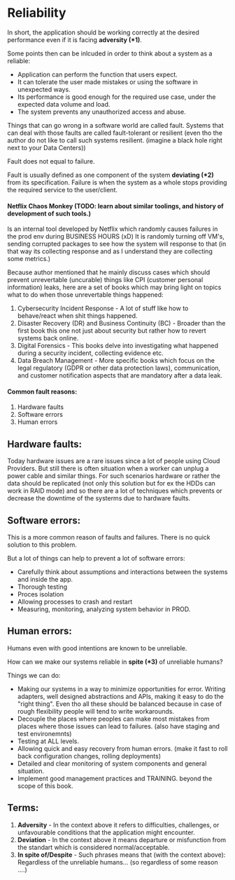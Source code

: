 # Reliability

In short, the application should be working correctly at the desired performance even if it is facing **adversity (\*1)**.

Some points then can be inlcuded in order to think about a system as a reliable:

- Application can perform the function that users expect.
- It can tolerate the user made mistakes or using the software in unexpected ways.
- Its performance is good enough for the required use case, under the expected data volume and load.
- The system prevents any unauthorized access and abuse.

Things that can go wrong in a software world are called fault.
Systems that can deal with those faults are called fault-tolerant or resilient (even tho the author do not like to call such systems resilient. (imagine a black hole right next to your Data Centers))

Fault does not equal to failure.

Fault is usually defined as one component of the system **deviating (\*2)** from its specification.
Failure is when the system as a whole stops providing the required service to the user/client.

#### Netflix Chaos Monkey (TODO: learn about similar toolings, and history of development of such tools.)

Is an internal tool developed by Netflix which randomly causes failures in the prod env during BUSINESS HOURS (xD)
It is randomly turning off VM's, sending corrupted packages to see how the system will response to that (in that way its collecting response and as I understand they are collecting some metrics.)

Because author mentioned that he mainly discuss cases which should prevent unrevertable (uncurable) things like CPI (customer personal information) leaks, here are a set of books which may bring light on topics what to do when those unrevertable things happened:

1. Cybersecurity Incident Response - A lot of stuff like how to behave/react when shit things happened.
2. Disaster Recovery (DR) and Business Continuity (BC) - Broader than the first book this one not just about security but rather how to revert systems back online.
3. Digital Forensics - This books delve into investigating what happened during a security incident, collecting evidence etc.
4. Data Breach Management - More specific books which focus on the legal regulatory (GDPR or other data protection laws), communication, and customer notification aspects that are mandatory after a data leak.

#### Common fault reasons:

1. Hardware faults
2. Software errors
3. Human errors

## Hardware faults:

Today hardware issues are a rare issues since a lot of people using Cloud Providers.
But still there is often situation when a worker can unplug a power cable and similar things.
For such scenarios hardware or rather the data should be replicated (not only this solution but for ex the HDDs can work in RAID mode) and so there are a lot of techniques which prevents or decrease the downtime of the systerms due to hardware faults.

## Software errors:

This is a more common reason of faults and failures.
There is no quick solution to this problem.

But a lot of things can help to prevent a lot of software errors:

- Carefully think about assumptions and interactions between the systems and inside the app.
- Thorough testing
- Proces isolation
- Allowing processes to crash and restart
- Measuring, monitoring, analyzing system behavior in PROD.

## Human errors:

Humans even with good intentions are known to be unreliable.

How can we make our systems reliable in **spite (\*3)** of unreliable humans?

Things we can do:

- Making our systems in a way to minimize opportunities for error. Writing adapters, well designed abstractions and APIs, making it easy to do the "right thing". Even tho all these should be balanced because in case of rough flexibility people will tend to write workarounds.
- Decouple the places where peoples can make most mistakes from places where those issues can lead to failures. (also have staging and test environemnts)
- Testing at ALL levels.
- Allowing quick and easy recovery from human errors. (make it fast to roll back configuration changes, rolling deployments)
- Detailed and clear monitoring of system components and general situation.
- Implement good management practices and TRAINING. beyond the scope of this book.

## Terms:

1. **Adversity** - In the context above it refers to difficulties, challenges, or unfavourable conditions that the application might encounter.
2. **Deviation** - In the context above it means departure or misfunction from the standart which is considered normal/acceptable.
3. **In spite of/Despite** - Such phrases means that (with the context above): Regardless of the unreliable humans... (so regardless of some reason ....)
